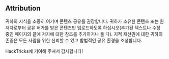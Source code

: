 ## Attribution
귀하의 지식을 소중히 여기며 콘텐츠 공유를 권장합니다. 귀하가 소유한 콘텐츠 또는 원저자로부터 공유 허가를 받은 콘텐츠만 업로드하도록 하십시오(추가된 텍스트나 수정 중인 페이지의 끝에 저자에 대한 참조를 추가하거나 둘 다). 지적 재산권에 대한 귀하의 존중은 모든 사람을 위한 신뢰할 수 있고 합법적인 공유 환경을 조성합니다.

HackTricks에 기여해 주셔서 감사합니다!
